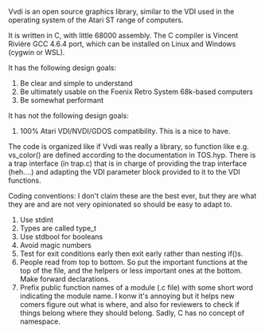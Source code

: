 Vvdi is an open source graphics library, similar to the VDI used in the operating system of the Atari ST range of computers.

It is written in C, with little 68000 assembly. The C compiler is Vincent Rivière GCC 4.6.4 port, which can be installed on Linux and Windows (cygwin or WSL).

It has the following design goals:
1. Be clear and simple to understand
2. Be ultimately usable on the Foenix Retro System 68k-based computers
3. Be somewhat performant

It has not the following design goals:
1. 100% Atari VDI/NVDI/GDOS compatibility. This is a nice to have.

The code is organized like if Vvdi was really a library, so function like e.g. vs_color() are defined according to the documentation in TOS.hyp. There is a trap interface (in trap.c) that is in charge of providing the trap interface (heh....) and adapting the VDI parameter block provided to it to the VDI functions.


Coding conventions:
I don't claim these are the best ever, but they are what they are and are not very opinionated so should be easy to adapt to.
1. Use stdint
2. Types are called type_t
3. Use stdbool for booleans
4. Avoid magic numbers
5. Test for exit conditions early then exit early rather than nesting if()s.
6. People read from top to bottom. So put the important functions at the top of the file, and the helpers or less important ones at the bottom. Make forward declarations.
7. Prefix public function names of a module (.c file) with some short word indicating the module name. I konw it's annoying but it helps new comers figure out what is where, and also for reviewers to check if things belong where they should belong. Sadly, C has no concept of namespace.
